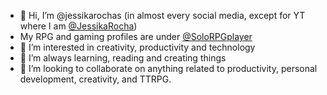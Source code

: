 - 👋 Hi, I’m @jessikarochas (in almost every social media, except for YT where I am [@JessikaRocha](https://www.youtube.com/JessikaRocha))
- My RPG and gaming profiles are under [@SoloRPGplayer](https://www.youtube.com/@solorpgplayer)
- 👀 I’m interested in creativity, productivity and technology
- 🌱 I’m always learning, reading and creating things
- 💞️ I’m looking to collaborate on anything related to productivity, personal development, creativity, and TTRPG.

<!---
jessikarochas/jessikarochas is a ✨ special ✨ repository because its `README.md` (this file) appears on your GitHub profile.
You can click the Preview link to take a look at your changes.
--->
